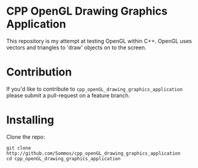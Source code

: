 # CPP OpenGL Drawing Graphics Application

This repository is my attempt at testing OpenGL within C++. OpenGL uses vectors and triangles to 'draw' objects on to the screen.  

# Contribution

If you'd like to contribute to `cpp_openGL_drawing_graphics_application` please submit a pull-request on a
feature branch.

# Installing

Clone the repo:

    git clone http://github.com/Sommos/cpp_openGL_drawing_graphics_application
    cd cpp_openGL_drawing_graphics_application
